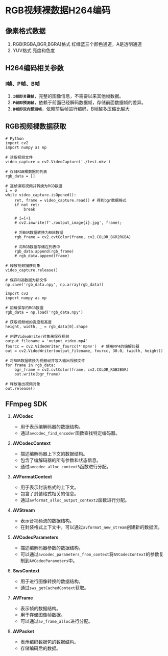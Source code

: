 # RGB视频裸数据H264编码

## 像素格式数据
1. RGB(RGBA,BGR,BGRA)格式 红绿蓝三个颜色通道，A是透明通道
2. YUV格式 亮度和色度

## H264编码相关参数
### I帧、P帧、B帧
1. **`I帧即关键帧`**，完整的图像信息，不需要以来其他帧数据。
2. **`P帧即预测帧`**，依赖于前面已经解码数据帧，存储前面数据帧的差异。
3. **`B帧即双向预测帧`**，依赖前后帧进行编码，B帧越多压缩比越大

## RGB视频裸数据获取 
```
# Python
import cv2
import numpy as np

# 读取视频文件
video_capture = cv2.VideoCapture('./test.mkv')

# 存储RGB裸数据的列表
rgb_data = []

# 逐帧读取视频并转换为RGB数据
i = 0
while video_capture.isOpened():
    ret, frame = video_capture.read() # 得到bgr数据格式
    if not ret:
        break

    # i=i+1
    # cv2.imwrite(f'./output_image{i}.jpg', frame);

    # 将BGR数据转换为RGB数据
    rgb_frame = cv2.cvtColor(frame, cv2.COLOR_BGR2RGBA)

    # 将RGB数据存储在列表中
    rgb_data.append(rgb_frame)
    # rgb_data.append(frame)

# 释放视频捕获对象
video_capture.release()

# 保存RGB数据为新文件
np.save('rgb_data.npy', np.array(rgb_data))

```
```
import cv2
import numpy as np

# 加载保存的RGB数据
rgb_data = np.load('rgb_data.npy')

# 获取视频帧的宽度和高度
height, width, _ = rgb_data[0].shape

# 创建VideoWriter对象来保存视频
output_filename = 'output_video.mp4'
fourcc = cv2.VideoWriter_fourcc(*'mp4v')  # 使用MP4的编解码器
out = cv2.VideoWriter(output_filename, fourcc, 30.0, (width, height))

# 将RGB数据转换为视频帧并写入输出视频文件
for frame in rgb_data:
    bgr_frame = cv2.cvtColor(frame, cv2.COLOR_RGB2BGR)
    out.write(bgr_frame)

# 释放输出视频对象
out.release()
```

## FFmpeg SDK
1. **AVCodec**
   - 用于表示编解码器的数据结构。
   - 通过`avcodec_find_encoder`函数查找特定编码器。

2. **AVCodecContext**
   - 描述编解码器上下文的数据结构。
   - 包含了编解码器的所有参数和状态信息。
   - 通过`avcodec_alloc_context3`函数进行分配。

3. **AVFormatContext**
   - 用于表示封装格式的上下文。
   - 包含了封装格式相关的信息。
   - 通过`avformat_alloc_output_context2`函数进行分配。

4. **AVStream**
   - 表示音视频流的数据结构。
   - 在封装格式上下文中，可以通过`avformat_new_stream`创建新的数据流。

5. **AVCodecParameters**
   - 描述编解码器参数的数据结构。
   - 可以通过`avcodec_parameters_from_context`将`AVCodecContext`的参数复制到`AVCodecParameters`中。

6. **SwsContext**
   - 用于进行图像转换的数据结构。
   - 通过`sws_getCachedContext`获取。

7. **AVFrame**
   - 表示帧的数据结构。
   - 用于存储图像帧数据。
   - 可以通过`av_frame_alloc`进行分配。

8. **AVPacket**
   - 表示编码数据包的数据结构。
   - 存储编码后的数据。
